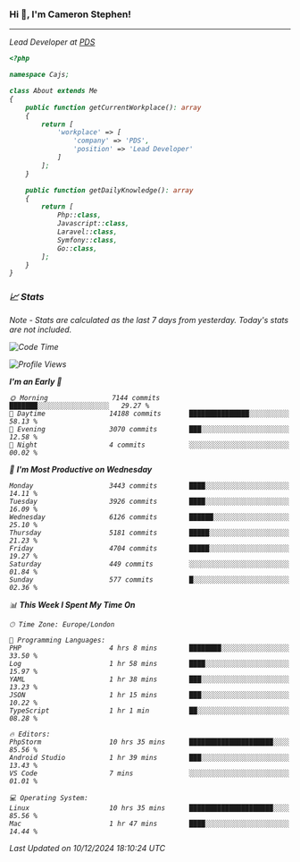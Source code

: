 ### Hi 👋, I'm Cameron Stephen!
<hr>
<p><em>Lead Developer at <a href="https://prindatasolutions.co.uk">PDS</a></p>


```php
<?php

namespace Cajs;

class About extends Me
{
    public function getCurrentWorkplace(): array
    {
        return [
            'workplace' => [
                'company' => 'PDS',
                'position' => 'Lead Developer'
            ]
        ];
    }

    public function getDailyKnowledge(): array
    {
        return [
            Php::class,
            Javascript::class,
            Laravel::class,
            Symfony::class,
            Go::class,
        ];
    }
}
```

### 📈 Stats
<p><em>Note - Stats are calculated as the last 7 days from yesterday. Today's stats are not included.</em></p>


<!--START_SECTION:waka-->
![Code Time](http://img.shields.io/badge/Code%20Time-4%2C125%20hrs%2053%20mins-blue)

![Profile Views](http://img.shields.io/badge/Profile%20Views-0-blue)

**I'm an Early 🐤** 

```text
🌞 Morning                7144 commits        ███████░░░░░░░░░░░░░░░░░░   29.27 % 
🌆 Daytime                14188 commits       ███████████████░░░░░░░░░░   58.13 % 
🌃 Evening                3070 commits        ███░░░░░░░░░░░░░░░░░░░░░░   12.58 % 
🌙 Night                  4 commits           ░░░░░░░░░░░░░░░░░░░░░░░░░   00.02 % 
```
📅 **I'm Most Productive on Wednesday** 

```text
Monday                   3443 commits        ████░░░░░░░░░░░░░░░░░░░░░   14.11 % 
Tuesday                  3926 commits        ████░░░░░░░░░░░░░░░░░░░░░   16.09 % 
Wednesday                6126 commits        ██████░░░░░░░░░░░░░░░░░░░   25.10 % 
Thursday                 5181 commits        █████░░░░░░░░░░░░░░░░░░░░   21.23 % 
Friday                   4704 commits        █████░░░░░░░░░░░░░░░░░░░░   19.27 % 
Saturday                 449 commits         ░░░░░░░░░░░░░░░░░░░░░░░░░   01.84 % 
Sunday                   577 commits         █░░░░░░░░░░░░░░░░░░░░░░░░   02.36 % 
```


📊 **This Week I Spent My Time On** 

```text
🕑︎ Time Zone: Europe/London

💬 Programming Languages: 
PHP                      4 hrs 8 mins        ████████░░░░░░░░░░░░░░░░░   33.50 % 
Log                      1 hr 58 mins        ████░░░░░░░░░░░░░░░░░░░░░   15.97 % 
YAML                     1 hr 38 mins        ███░░░░░░░░░░░░░░░░░░░░░░   13.23 % 
JSON                     1 hr 15 mins        ███░░░░░░░░░░░░░░░░░░░░░░   10.22 % 
TypeScript               1 hr 1 min          ██░░░░░░░░░░░░░░░░░░░░░░░   08.28 % 

🔥 Editors: 
PhpStorm                 10 hrs 35 mins      █████████████████████░░░░   85.56 % 
Android Studio           1 hr 39 mins        ███░░░░░░░░░░░░░░░░░░░░░░   13.43 % 
VS Code                  7 mins              ░░░░░░░░░░░░░░░░░░░░░░░░░   01.01 % 

💻 Operating System: 
Linux                    10 hrs 35 mins      █████████████████████░░░░   85.56 % 
Mac                      1 hr 47 mins        ████░░░░░░░░░░░░░░░░░░░░░   14.44 % 
```


 Last Updated on 10/12/2024 18:10:24 UTC
<!--END_SECTION:waka-->
